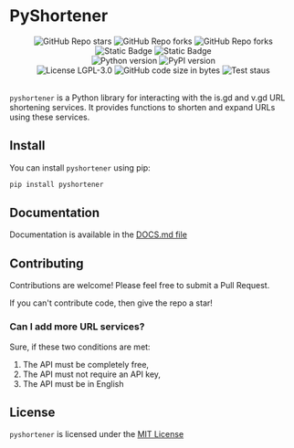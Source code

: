 # PyShortener

<div align="center">
  <img alt="GitHub Repo stars" src="https://img.shields.io/github/stars/Hamster45105/pyshortener?style=social">
  <img alt="GitHub Repo forks" src="https://img.shields.io/github/forks/Hamster45105/pyshortener?style=social">
  <img alt="GitHub Repo forks" src="https://img.shields.io/github/watchers/Hamster45105/pyshortener?style=social">

  <br/>

  <img alt="Static Badge" src="https://img.shields.io/badge/Python-8A2BE2?style=for-the-badge&logo=python&logoColor=white&color=blue">
  <img alt="Static Badge" src="https://img.shields.io/badge/PyPI-8A2BE2?style=for-the-badge&logo=pypi&logoColor=white&color=blue">

  <br/>

  <img alt="Python version" src="https://img.shields.io/pypi/pyversions/pyshortener?logo=python&logoColor=white&label=Python Version&style=for-the-badge&color=green"/>
  <img alt="PyPI version" src="https://img.shields.io/pypi/v/pyshortener?logo=pypi&logoColor=white&style=for-the-badge&label=PyPI+Version&color=green"/>
  
  <br/>

  <img src="https://img.shields.io/github/license/Hamster45105/pyshortener?style=for-the-badge&color=blue" alt="License LGPL-3.0" />
  <img src="https://img.shields.io/github/languages/code-size/Hamster45105/pyshortener?style=for-the-badge" alt="GitHub code size in bytes" />
  <img src="https://img.shields.io/github/actions/workflow/status/Hamster45105/pyshortener/tests.yml?style=for-the-badge&color=blue&label=Tests" alt="Test staus" />
</div>

<br/>

`pyshortener` is a Python library for interacting with the is.gd and v.gd URL shortening services. It provides functions to shorten and expand URLs using these services.

## Install

You can install `pyshortener` using pip:

```bash
pip install pyshortener
```

## Documentation

Documentation is available in the [DOCS.md file](DOCS.md)

## Contributing

Contributions are welcome! Please feel free to submit a Pull Request.

If you can't contribute code, then give the repo a star!

### Can I add more URL services?

Sure, if these two conditions are met:

1. The API must be completely free,
2. The API must not require an API key,
3. The API must be in English

## License

`pyshortener` is licensed under the [MIT License](https://choosealicense.com/licenses/mit/#)
